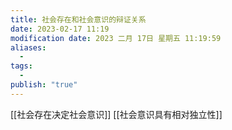 ```yaml
---
title: 社会存在和社会意识的辩证关系
date: 2023-02-17 11:19
modification date: 2023 二月 17日 星期五 11:19:59
aliases:
  - 
tags:
  - 
publish: "true"
---
```


[[社会存在决定社会意识]]
[[社会意识具有相对独立性]]
